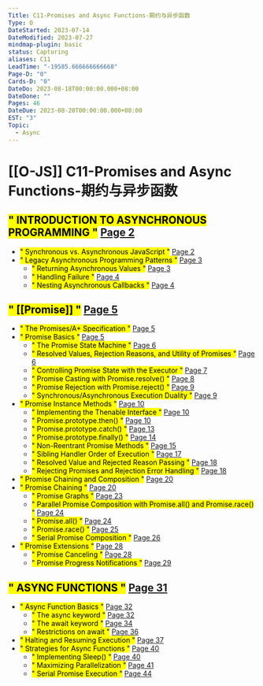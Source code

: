```yaml
---
Title: C11-Promises and Async Functions-期约与异步函数
Type: O
DateStarted: 2023-07-14
DateModified: 2023-07-27
mindmap-plugin: basic
status: Capturing
aliases: C11
LeadTime: "-19585.666666666668"
Page-D: "0"
Cards-D: "0"
DateDo: 2023-08-18T00:00:00.000+08:00
DateDone: ""
Pages: 46
DateDue: 2023-08-20T00:00:00.000+08:00
EST: "3"
Topic:
  - Async
---
```


# [[O-JS]] C11-Promises and Async Functions-期约与异步函数

## <mark class="hltr-gray ">" INTRODUCTION TO ASYNCHRONOUS PROGRAMMING "</mark> [Page 2 ](zotero://open-pdf/library/items/B29JDDKZ?page=2&annotation=87HD5KV8)

- <mark class="hltr-gray ">" Synchronous vs. Asynchronous JavaScript "</mark> [Page 2 ](zotero://open-pdf/library/items/B29JDDKZ?page=2&annotation=T7VZVMG2)
- <mark class="hltr-gray ">" Legacy Asynchronous Programming Patterns "</mark> [Page 3 ](zotero://open-pdf/library/items/B29JDDKZ?page=3&annotation=WVS9RD3K)
  - <mark class="hltr-gray ">" Returning Asynchronous Values "</mark> [Page 3 ](zotero://open-pdf/library/items/B29JDDKZ?page=3&annotation=Y4VPYZ7N)
  - <mark class="hltr-gray ">" Handling Failure "</mark> [Page 4 ](zotero://open-pdf/library/items/B29JDDKZ?page=4&annotation=CX9HK66A)
  - <mark class="hltr-gray ">" Nesting Asynchronous Callbacks "</mark> [Page 4 ](zotero://open-pdf/library/items/B29JDDKZ?page=4&annotation=X4B7RWIM)

## <mark class="hltr-gray ">" [[Promise]] "</mark> [Page 5 ](zotero://open-pdf/library/items/B29JDDKZ?page=5&annotation=Q57QXZ97)

- <mark class="hltr-gray ">" The Promises/A+ Specification "</mark> [Page 5 ](zotero://open-pdf/library/items/B29JDDKZ?page=5&annotation=EDZU3EVS)
- <mark class="hltr-gray ">" Promise Basics "</mark> [Page 5 ](zotero://open-pdf/library/items/B29JDDKZ?page=5&annotation=HLA8W4MX)
  - <mark class="hltr-gray ">" The Promise State Machine "</mark> [Page 6 ](zotero://open-pdf/library/items/B29JDDKZ?page=6&annotation=6884JP5Z)
  - <mark class="hltr-gray ">" Resolved Values, Rejection Reasons, and Utility of Promises "</mark> [Page 6 ](zotero://open-pdf/library/items/B29JDDKZ?page=6&annotation=C3DRZJRP)
  - <mark class="hltr-gray ">" Controlling Promise State with the Executor "</mark> [Page 7 ](zotero://open-pdf/library/items/B29JDDKZ?page=7&annotation=9A8NHZCT)
  - <mark class="hltr-gray ">" Promise Casting with Promise.resolve() "</mark> [Page 8 ](zotero://open-pdf/library/items/B29JDDKZ?page=8&annotation=GD8FLWQK)
  - <mark class="hltr-gray ">" Promise Rejection with Promise.reject() "</mark> [Page 9 ](zotero://open-pdf/library/items/B29JDDKZ?page=9&annotation=DBWFW968)
  - <mark class="hltr-gray ">" Synchronous/Asynchronous Execution Duality "</mark> [Page 9 ](zotero://open-pdf/library/items/B29JDDKZ?page=9&annotation=447XVE92)
- <mark class="hltr-gray ">" Promise Instance Methods "</mark> [Page 10 ](zotero://open-pdf/library/items/B29JDDKZ?page=10&annotation=HXTNRGG6)
  - <mark class="hltr-gray ">" Implementing the Thenable Interface "</mark> [Page 10 ](zotero://open-pdf/library/items/B29JDDKZ?page=10&annotation=H4NJG45W)
  - <mark class="hltr-gray ">" Promise.prototype.then() "</mark> [Page 10 ](zotero://open-pdf/library/items/B29JDDKZ?page=10&annotation=DTZ9MQL4)
  - <mark class="hltr-gray ">" Promise.prototype.catch() "</mark> [Page 13 ](zotero://open-pdf/library/items/B29JDDKZ?page=13&annotation=GHVTXDX6)
  - <mark class="hltr-gray ">" Promise.prototype.finally() "</mark> [Page 14 ](zotero://open-pdf/library/items/B29JDDKZ?page=14&annotation=5ALD8H9A)
  - <mark class="hltr-gray ">" Non-Reentrant Promise Methods "</mark> [Page 15 ](zotero://open-pdf/library/items/B29JDDKZ?page=15&annotation=QE4QWB4D)
  - <mark class="hltr-gray ">" Sibling Handler Order of Execution "</mark> [Page 17 ](zotero://open-pdf/library/items/B29JDDKZ?page=17&annotation=FYLZLTHB)
  - <mark class="hltr-gray ">" Resolved Value and Rejected Reason Passing "</mark> [Page 18 ](zotero://open-pdf/library/items/B29JDDKZ?page=18&annotation=N28GCMRU)
  - <mark class="hltr-gray ">" Rejecting Promises and Rejection Error Handling "</mark> [Page 18 ](zotero://open-pdf/library/items/B29JDDKZ?page=18&annotation=C4CLAQGG)
- <mark class="hltr-gray ">" Promise Chaining and Composition "</mark> [Page 20 ](zotero://open-pdf/library/items/B29JDDKZ?page=20&annotation=UXTNJC4D)
- <mark class="hltr-gray ">" Promise Chaining "</mark> [Page 20 ](zotero://open-pdf/library/items/B29JDDKZ?page=20&annotation=WY3BYPPL)
  - <mark class="hltr-gray ">" Promise Graphs "</mark> [Page 23 ](zotero://open-pdf/library/items/B29JDDKZ?page=23&annotation=9HQT5XY4)
  - <mark class="hltr-gray ">" Parallel Promise Composition with Promise.all() and Promise.race() "</mark> [Page 24 ](zotero://open-pdf/library/items/B29JDDKZ?page=24&annotation=RUVCGTIF)
  - <mark class="hltr-gray ">" Promise.all() "</mark> [Page 24 ](zotero://open-pdf/library/items/B29JDDKZ?page=24&annotation=7BGLDVEI)
  - <mark class="hltr-gray ">" Promise.race() "</mark> [Page 25 ](zotero://open-pdf/library/items/B29JDDKZ?page=25&annotation=ZRRTLAWZ)
  - <mark class="hltr-gray ">" Serial Promise Composition "</mark> [Page 26 ](zotero://open-pdf/library/items/B29JDDKZ?page=26&annotation=ZCHLHRTI)
- <mark class="hltr-gray ">" Promise Extensions "</mark> [Page 28 ](zotero://open-pdf/library/items/B29JDDKZ?page=28&annotation=AY7GLGID)
  - <mark class="hltr-gray ">" Promise Canceling "</mark> [Page 28 ](zotero://open-pdf/library/items/B29JDDKZ?page=28&annotation=W8GCJATM)
  - <mark class="hltr-gray ">" Promise Progress Notifications "</mark> [Page 29 ](zotero://open-pdf/library/items/B29JDDKZ?page=29&annotation=4CK943DM)

## <mark class="hltr-gray ">" ASYNC FUNCTIONS "</mark> [Page 31 ](zotero://open-pdf/library/items/B29JDDKZ?page=31&annotation=6HB8222W)

- <mark class="hltr-gray ">" Async Function Basics "</mark> [Page 32 ](zotero://open-pdf/library/items/B29JDDKZ?page=32&annotation=TBKAZWZK)
  - <mark class="hltr-gray ">" The async keyword "</mark> [Page 32 ](zotero://open-pdf/library/items/B29JDDKZ?page=32&annotation=HW4WUDCD)
  - <mark class="hltr-gray ">" The await keyword "</mark> [Page 34 ](zotero://open-pdf/library/items/B29JDDKZ?page=34&annotation=ZIVFFBDN)
  - <mark class="hltr-gray ">" Restrictions on await "</mark> [Page 36 ](zotero://open-pdf/library/items/B29JDDKZ?page=36&annotation=QFTKCIRI)
- <mark class="hltr-gray ">" Halting and Resuming Execution "</mark> [Page 37 ](zotero://open-pdf/library/items/B29JDDKZ?page=37&annotation=ESTW95CU)
- <mark class="hltr-gray ">" Strategies for Async Functions "</mark> [Page 40 ](zotero://open-pdf/library/items/B29JDDKZ?page=40&annotation=FAZNQ6CU)
  - <mark class="hltr-gray ">" Implementing Sleep() "</mark> [Page 40 ](zotero://open-pdf/library/items/B29JDDKZ?page=40&annotation=LEZPWLU5)
  - <mark class="hltr-gray ">" Maximizing Parallelization "</mark> [Page 41 ](zotero://open-pdf/library/items/B29JDDKZ?page=41&annotation=8FB6HVYA)
  - <mark class="hltr-gray ">" Serial Promise Execution "</mark> [Page 44 ](zotero://open-pdf/library/items/B29JDDKZ?page=44&annotation=FGIZE58Q)
